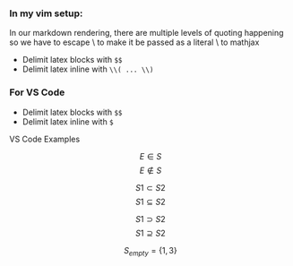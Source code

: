### In my vim setup:

In our markdown rendering, there are multiple levels of quoting happening so we
have to escape \ to make it be passed as a literal \ to mathjax

- Delimit latex blocks with `$$`
- Delimit latex inline with `\\( ... \\)`

### For VS Code

- Delimit latex blocks with `$$`
- Delimit latex inline with `$`

VS Code Examples

$$E \in S$$ $$E \notin S$$

$$S1 \subset S2$$ $$S1 \subseteq S2$$

$$S1 \supset S2$$ $$S1 \supseteq S2$$

$$S_{empty} = \{1, 3\}$$
